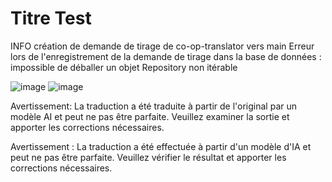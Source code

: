 # Titre Test

INFO création de demande de tirage de co-op-translator vers main
Erreur lors de l'enregistrement de la demande de tirage dans la base de données : impossible de déballer un objet Repository non itérable

![image](https://upload.wikimedia.org/wikipedia/commons/thumb/7/77/Google_Images_2015_logo.svg/1200px-Google_Images_2015_logo.svg.png)
![image](https://upload.wikimedia.org/wikipedia/commons/thumb/7/77/Google_Images_2015_logo.svg/1200px-Google_Images_2015_logo.svg.png)


Avertissement: La traduction a été traduite à partir de l'original par un modèle AI et peut ne pas être parfaite. Veuillez examiner la sortie et apporter les corrections nécessaires.

Avertissement : La traduction a été effectuée à partir d'un modèle d'IA et peut ne pas être parfaite. Veuillez vérifier le résultat et apporter les corrections nécessaires.